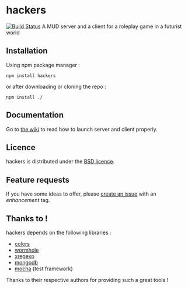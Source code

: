 # hackers #
[![Build Status](https://secure.travis-ci.org/robinouu/hackers.png?branch=master)](http://travis-ci.org/robinouu/hackers)
A MUD server and a client for a roleplay game in a futurist world

## Installation ##

Using npm package manager :

	npm install hackers
	
or after downloading or cloning the repo :

	npm install ./

## Documentation ##

Go to [the wiki](https://github.com/robinouu/hackers/wiki) to read how to launch server and client properly.

## Licence ##

hackers is distributed under the [BSD licence](https://github.com/robinouu/hackers/blob/master/LICENSE).

## Feature requests ##

If you have some ideas to offer, please [create an issue](https://github.com/robinouu/hackers/issues/new) with an *enhancement* tag.

## Thanks to ! ##

hackers depends on the following libraries :

  - [colors](https://npmjs.org/package/colors)
  - [wormhole](https://npmjs.org/package/wormhole)
  - [xregexp](https://npmjs.org/package/xregexp)
  - [mongodb](https://npmjs.org/package/mongodb) 
  - [mocha](https://npmjs.org/package/mocha)  (test framework)
  
Thanks to their respective authors for providing such a great tools !
